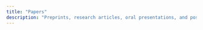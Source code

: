 ```yaml
---
title: "Papers"
description: "Preprints, research articles, oral presentations, and posters by Odette Rios-Ibacache."
---
```

